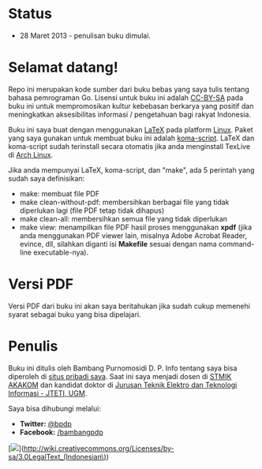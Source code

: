 Status
======

+ 28 Maret 2013 - penulisan buku dimulai.

Selamat datang!
===============

Repo ini merupakan kode sumber dari buku bebas yang saya tulis tentang bahasa pemrograman Go. Lisensi untuk buku ini adalah [CC-BY-SA](http://freedomdefined.org/Licenses/CC-BY-SA) pada buku ini untuk mempromosikan kultur kebebasan berkarya yang positif dan meningkatkan aksesibilitas informasi / pengetahuan bagi rakyat Indonesia. 

Buku ini saya buat dengan menggunakan [LaTeX](http://www.latex-project.org) pada platform [Linux](http://www.linux.org/). Paket yang saya gunakan untuk membuat buku ini adalah [koma-script](http://www.ctan.org/pkg/koma-script). LaTeX dan koma-script sudah terinstall secara otomatis jika anda menginstall TexLive di [Arch Linux](http://www.archlinux.org).

Jika anda mempunyai LaTeX, koma-script, dan "make", ada 5 perintah yang sudah saya definisikan:
* make: membuat file PDF
* make clean-without-pdf: membersihkan berbagai file yang tidak diperlukan lagi (file PDF tetap tidak dihapus)
* make clean-all: membersihkan semua file yang tidak diperlukan
* make view: menampilkan file PDF hasil proses menggunakan **xpdf** (jika anda menggunakan PDF viewer lain, misalnya Adobe Acrobat Reader, evince, dll, silahkan diganti isi **Makefile** sesuai dengan nama command-line executable-nya).

Versi PDF
=========

Versi PDF dari buku ini akan saya beritahukan jika sudah cukup memenehi syarat sebagai buku yang bisa dipelajari.

Penulis
=======

Buku ini ditulis oleh Bambang Purnomosidi D. P. Info tentang saya bisa diperoleh di [situs pribadi saya](http://bpdp.name). Saat ini saya menjadi dosen di [STMIK AKAKOM](http://www.akakom.ac.id) dan kandidat doktor di [Jurusan Teknik Elektro dan Teknologi Informasi - JTETI, UGM](http://pasca.te.ugm.ac.id).

Saya bisa dihubungi melalui:

* **Twitter:** [@bpdp](http://twitter.com/#!/bpdp)
* **Facebook:** [/bambangpdp](http://www.facebook.com/bambangpdp)

[<img src="http://creativecommons.or.id/wp-content/uploads/2012/07/cc-by-sa.jpg">](http://wiki.creativecommons.org/Licenses/by-sa/3.0LegalText_(Indonesian\))
